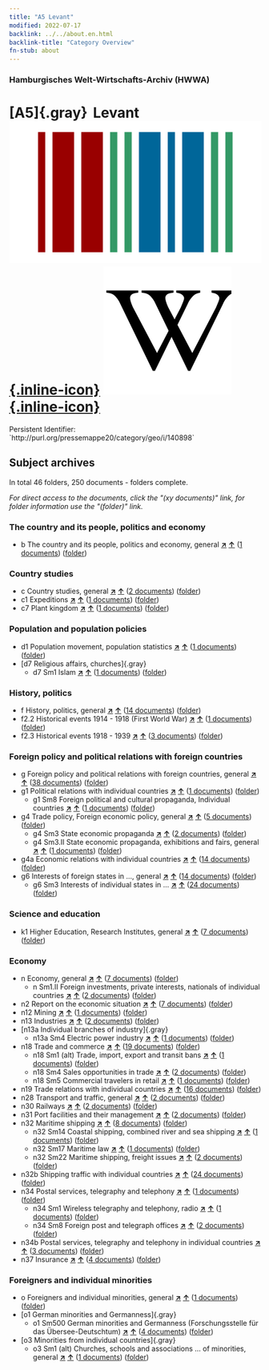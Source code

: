 ```yaml
---
title: "A5 Levant"
modified: 2022-07-17
backlink: ../../about.en.html
backlink-title: "Category Overview"
fn-stub: about
---
```


### Hamburgisches Welt-Wirtschafts-Archiv (HWWA)

# [A5]{.gray}&#8201; Levant &#160; [![Wikidata](/images/Wikidata-logo.svg "Wikidata"){.inline-icon}](http://www.wikidata.org/entity/Q81483) [![Wikipedia](/images/Wikipedia-W.svg "Wikipedia"){.inline-icon}](https://en.wikipedia.org/wiki/Levant)

<div class="hint">Persistent Identifier: `http://purl.org/pressemappe20/category/geo/i/140898`</div>







## Subject archives







In total 46 folders, 250 documents - folders complete.

_For direct access to the documents, click the "(xy documents)" link, for folder information use the "(folder)" link._



### The country and its people, politics and economy

- b The country and its people, politics and economy, general [**&nearr;**](../../../subject/i/144196/about.en.html "The country and its people, politics and economy, general (all over the world)") [**&uarr;**](../../../subject/about.en.html#b "Subject category system") (<a href="https://pm20.zbw.eu/iiifview/folder/sh/140898,144196" title="about: Levant : The country and its people, politics and economy, general" target="_blank">1 documents</a>) ([folder](../../../../folder/sh/1408xx/140898/1441xx/144196/about.en.html))

### Country studies

- c Country studies, general [**&nearr;**](../../../subject/i/144199/about.en.html "Country studies, general (all over the world)") [**&uarr;**](../../../subject/about.en.html#c "Subject category system") (<a href="https://pm20.zbw.eu/iiifview/folder/sh/140898,144199" title="about: Levant : Country studies, general" target="_blank">2 documents</a>) ([folder](../../../../folder/sh/1408xx/140898/1441xx/144199/about.en.html))
- c1 Expeditions [**&nearr;**](../../../subject/i/144200/about.en.html "Expeditions (all over the world)") [**&uarr;**](../../../subject/about.en.html#c1 "Subject category system") (<a href="https://pm20.zbw.eu/iiifview/folder/sh/140898,144200" title="about: Levant : Expeditions" target="_blank">1 documents</a>) ([folder](../../../../folder/sh/1408xx/140898/1442xx/144200/about.en.html))
- c7 Plant kingdom [**&nearr;**](../../../subject/i/144211/about.en.html "Plant kingdom (all over the world)") [**&uarr;**](../../../subject/about.en.html#c7 "Subject category system") (<a href="https://pm20.zbw.eu/iiifview/folder/sh/140898,144211" title="about: Levant : Plant kingdom" target="_blank">1 documents</a>) ([folder](../../../../folder/sh/1408xx/140898/1442xx/144211/about.en.html))

### Population and population policies

- d1 Population movement, population statistics [**&nearr;**](../../../subject/i/144222/about.en.html "Population movement, population statistics (all over the world)") [**&uarr;**](../../../subject/about.en.html#d1 "Subject category system") (<a href="https://pm20.zbw.eu/iiifview/folder/sh/140898,144222" title="about: Levant : Population movement, population statistics" target="_blank">1 documents</a>) ([folder](../../../../folder/sh/1408xx/140898/1442xx/144222/about.en.html))
- [d7 Religious affairs, churches]{.gray}
  - d7 Sm1 Islam [**&nearr;**](../../../subject/i/144242/about.en.html "Islam (all over the world)") [**&uarr;**](../../../subject/about.en.html#d7_Sm1 "Subject category system") (<a href="https://pm20.zbw.eu/iiifview/folder/sh/140898,144242" title="about: Levant : Islam" target="_blank">1 documents</a>) ([folder](../../../../folder/sh/1408xx/140898/1442xx/144242/about.en.html))

### History, politics

- f History, politics, general [**&nearr;**](../../../subject/i/144282/about.en.html "History, politics, general (all over the world)") [**&uarr;**](../../../subject/about.en.html#f "Subject category system") (<a href="https://pm20.zbw.eu/iiifview/folder/sh/140898,144282" title="about: Levant : History, politics, general" target="_blank">14 documents</a>) ([folder](../../../../folder/sh/1408xx/140898/1442xx/144282/about.en.html))
- f2.2 Historical events 1914 - 1918 (First World War) [**&nearr;**](../../../subject/i/181360/about.en.html "Historical events 1914 - 1918 (First World War) (all over the world)") [**&uarr;**](../../../subject/about.en.html#f2.2 "Subject category system") (<a href="https://pm20.zbw.eu/iiifview/folder/sh/140898,181360" title="about: Levant : Historical events 1914 - 1918 (First World War)" target="_blank">1 documents</a>) ([folder](../../../../folder/sh/1408xx/140898/1813xx/181360/about.en.html))
- f2.3 Historical events 1918 - 1939 [**&nearr;**](../../../subject/i/181391/about.en.html "Historical events 1918 - 1939 (all over the world)") [**&uarr;**](../../../subject/about.en.html#f2.3 "Subject category system") (<a href="https://pm20.zbw.eu/iiifview/folder/sh/140898,181391" title="about: Levant : Historical events 1918 - 1939" target="_blank">3 documents</a>) ([folder](../../../../folder/sh/1408xx/140898/1813xx/181391/about.en.html))

### Foreign policy and political relations with foreign countries

- g Foreign policy and political relations with foreign countries, general [**&nearr;**](../../../subject/i/144451/about.en.html "Foreign policy and political relations with foreign countries, general (all over the world)") [**&uarr;**](../../../subject/about.en.html#g "Subject category system") (<a href="https://pm20.zbw.eu/iiifview/folder/sh/140898,144451" title="about: Levant : Foreign policy and political relations with foreign countries, general" target="_blank">38 documents</a>) ([folder](../../../../folder/sh/1408xx/140898/1444xx/144451/about.en.html))
- g1 Political relations with individual countries [**&nearr;**](../../../subject/i/144452/about.en.html "Political relations with individual countries (all over the world)") [**&uarr;**](../../../subject/about.en.html#g1 "Subject category system") (<a href="https://pm20.zbw.eu/iiifview/folder/sh/140898,144452" title="about: Levant : Political relations with individual countries" target="_blank">1 documents</a>) ([folder](../../../../folder/sh/1408xx/140898/1444xx/144452/about.en.html))
  - g1 Sm8 Foreign political and cultural propaganda, Individual countries [**&nearr;**](../../../subject/i/144459/about.en.html "Foreign political and cultural propaganda, Individual countries (all over the world)") [**&uarr;**](../../../subject/about.en.html#g1_Sm8 "Subject category system") (<a href="https://pm20.zbw.eu/iiifview/folder/sh/140898,144459" title="about: Levant : Foreign political and cultural propaganda, Individual countries" target="_blank">1 documents</a>) ([folder](../../../../folder/sh/1408xx/140898/1444xx/144459/about.en.html))
- g4 Trade policy, Foreign economic policy, general [**&nearr;**](../../../subject/i/144470/about.en.html "Trade policy, Foreign economic policy, general (all over the world)") [**&uarr;**](../../../subject/about.en.html#g4 "Subject category system") (<a href="https://pm20.zbw.eu/iiifview/folder/sh/140898,144470" title="about: Levant : Trade policy, Foreign economic policy, general" target="_blank">5 documents</a>) ([folder](../../../../folder/sh/1408xx/140898/1444xx/144470/about.en.html))
  - g4 Sm3 State economic propaganda [**&nearr;**](../../../subject/i/163381/about.en.html "State economic propaganda (all over the world)") [**&uarr;**](../../../subject/about.en.html#g4_Sm3 "Subject category system") (<a href="https://pm20.zbw.eu/iiifview/folder/sh/140898,163381" title="about: Levant : State economic propaganda" target="_blank">2 documents</a>) ([folder](../../../../folder/sh/1408xx/140898/1633xx/163381/about.en.html))
  - g4 Sm3.II State economic propaganda, exhibitions and fairs, general [**&nearr;**](../../../subject/i/144483/about.en.html "State economic propaganda, exhibitions and fairs, general (all over the world)") [**&uarr;**](../../../subject/about.en.html#g4_Sm3.II "Subject category system") (<a href="https://pm20.zbw.eu/iiifview/folder/sh/140898,144483" title="about: Levant : State economic propaganda, exhibitions and fairs, general" target="_blank">1 documents</a>) ([folder](../../../../folder/sh/1408xx/140898/1444xx/144483/about.en.html))
- g4a Economic relations with individual countries [**&nearr;**](../../../subject/i/144531/about.en.html "Economic relations with individual countries (all over the world)") [**&uarr;**](../../../subject/about.en.html#g4a "Subject category system") (<a href="https://pm20.zbw.eu/iiifview/folder/sh/140898,144531" title="about: Levant : Economic relations with individual countries" target="_blank">14 documents</a>) ([folder](../../../../folder/sh/1408xx/140898/1445xx/144531/about.en.html))
- g6 Interests of foreign states in ..., general [**&nearr;**](../../../subject/i/144565/about.en.html "Interests of foreign states in ..., general (all over the world)") [**&uarr;**](../../../subject/about.en.html#g6 "Subject category system") (<a href="https://pm20.zbw.eu/iiifview/folder/sh/140898,144565" title="about: Levant : Interests of foreign states in ..., general" target="_blank">14 documents</a>) ([folder](../../../../folder/sh/1408xx/140898/1445xx/144565/about.en.html))
  - g6 Sm3 Interests of individual states in ... [**&nearr;**](../../../subject/i/144568/about.en.html "Interests of individual states in ... (all over the world)") [**&uarr;**](../../../subject/about.en.html#g6_Sm3 "Subject category system") (<a href="https://pm20.zbw.eu/iiifview/folder/sh/140898,144568" title="about: Levant : Interests of individual states in ..." target="_blank">24 documents</a>) ([folder](../../../../folder/sh/1408xx/140898/1445xx/144568/about.en.html))

### Science and education

- k1 Higher Education, Research Institutes, general [**&nearr;**](../../../subject/i/144714/about.en.html "Higher Education, Research Institutes, general (all over the world)") [**&uarr;**](../../../subject/about.en.html#k1 "Subject category system") (<a href="https://pm20.zbw.eu/iiifview/folder/sh/140898,144714" title="about: Levant : Higher Education, Research Institutes, general" target="_blank">7 documents</a>) ([folder](../../../../folder/sh/1408xx/140898/1447xx/144714/about.en.html))

### Economy

- n Economy, general [**&nearr;**](../../../subject/i/144930/about.en.html "Economy, general (all over the world)") [**&uarr;**](../../../subject/about.en.html#n "Subject category system") (<a href="https://pm20.zbw.eu/iiifview/folder/sh/140898,144930" title="about: Levant : Economy, general" target="_blank">7 documents</a>) ([folder](../../../../folder/sh/1408xx/140898/1449xx/144930/about.en.html))
  - n Sm1.II Foreign investments, private interests, nationals of individual countries [**&nearr;**](../../../subject/i/145775/about.en.html "Foreign investments, private interests, nationals of individual countries (all over the world)") [**&uarr;**](../../../subject/about.en.html#n_Sm1.II "Subject category system") (<a href="https://pm20.zbw.eu/iiifview/folder/sh/140898,145775" title="about: Levant : Foreign investments, private interests, nationals of individual countries" target="_blank">2 documents</a>) ([folder](../../../../folder/sh/1408xx/140898/1457xx/145775/about.en.html))
- n2 Report on the economic situation [**&nearr;**](../../../subject/i/144972/about.en.html "Report on the economic situation (all over the world)") [**&uarr;**](../../../subject/about.en.html#n2 "Subject category system") (<a href="https://pm20.zbw.eu/iiifview/folder/sh/140898,144972" title="about: Levant : Report on the economic situation" target="_blank">7 documents</a>) ([folder](../../../../folder/sh/1408xx/140898/1449xx/144972/about.en.html))
- n12 Mining [**&nearr;**](../../../subject/i/145083/about.en.html "Mining (all over the world)") [**&uarr;**](../../../subject/about.en.html#n12 "Subject category system") (<a href="https://pm20.zbw.eu/iiifview/folder/sh/140898,145083" title="about: Levant : Mining" target="_blank">1 documents</a>) ([folder](../../../../folder/sh/1408xx/140898/1450xx/145083/about.en.html))
- n13 Industries [**&nearr;**](../../../subject/i/145098/about.en.html "Industries (all over the world)") [**&uarr;**](../../../subject/about.en.html#n13 "Subject category system") (<a href="https://pm20.zbw.eu/iiifview/folder/sh/140898,145098" title="about: Levant : Industries" target="_blank">2 documents</a>) ([folder](../../../../folder/sh/1408xx/140898/1450xx/145098/about.en.html))
- [n13a Individual branches of industry]{.gray}
  - n13a Sm4 Electric power industry [**&nearr;**](../../../subject/i/145120/about.en.html "Electric power industry (all over the world)") [**&uarr;**](../../../subject/about.en.html#n13a_Sm4 "Subject category system") (<a href="https://pm20.zbw.eu/iiifview/folder/sh/140898,145120" title="about: Levant : Electric power industry" target="_blank">1 documents</a>) ([folder](../../../../folder/sh/1408xx/140898/1451xx/145120/about.en.html))
- n18 Trade and commerce [**&nearr;**](../../../subject/i/145262/about.en.html "Trade and commerce (all over the world)") [**&uarr;**](../../../subject/about.en.html#n18 "Subject category system") (<a href="https://pm20.zbw.eu/iiifview/folder/sh/140898,145262" title="about: Levant : Trade and commerce" target="_blank">19 documents</a>) ([folder](../../../../folder/sh/1408xx/140898/1452xx/145262/about.en.html))
  - n18 Sm1 (alt) Trade, import, export and transit bans [**&nearr;**](../../../subject/i/145263/about.en.html "Trade, import, export and transit bans (all over the world)") [**&uarr;**](../../../subject/about.en.html#n18_Sm1_(alt) "Subject category system") (<a href="https://pm20.zbw.eu/iiifview/folder/sh/140898,145263" title="about: Levant : Trade, import, export and transit bans" target="_blank">1 documents</a>) ([folder](../../../../folder/sh/1408xx/140898/1452xx/145263/about.en.html))
  - n18 Sm4 Sales opportunities in trade [**&nearr;**](../../../subject/i/145266/about.en.html "Sales opportunities in trade (all over the world)") [**&uarr;**](../../../subject/about.en.html#n18_Sm4 "Subject category system") (<a href="https://pm20.zbw.eu/iiifview/folder/sh/140898,145266" title="about: Levant : Sales opportunities in trade" target="_blank">2 documents</a>) ([folder](../../../../folder/sh/1408xx/140898/1452xx/145266/about.en.html))
  - n18 Sm5 Commercial travelers in retail [**&nearr;**](../../../subject/i/145267/about.en.html "Commercial travelers in retail (all over the world)") [**&uarr;**](../../../subject/about.en.html#n18_Sm5 "Subject category system") (<a href="https://pm20.zbw.eu/iiifview/folder/sh/140898,145267" title="about: Levant : Commercial travelers in retail" target="_blank">1 documents</a>) ([folder](../../../../folder/sh/1408xx/140898/1452xx/145267/about.en.html))
- n19 Trade relations with individual countries [**&nearr;**](../../../subject/i/145289/about.en.html "Trade relations with individual countries (all over the world)") [**&uarr;**](../../../subject/about.en.html#n19 "Subject category system") (<a href="https://pm20.zbw.eu/iiifview/folder/sh/140898,145289" title="about: Levant : Trade relations with individual countries" target="_blank">16 documents</a>) ([folder](../../../../folder/sh/1408xx/140898/1452xx/145289/about.en.html))
- n28 Transport and traffic, general [**&nearr;**](../../../subject/i/145509/about.en.html "Transport and traffic, general (all over the world)") [**&uarr;**](../../../subject/about.en.html#n28 "Subject category system") (<a href="https://pm20.zbw.eu/iiifview/folder/sh/140898,145509" title="about: Levant : Transport and traffic, general" target="_blank">2 documents</a>) ([folder](../../../../folder/sh/1408xx/140898/1455xx/145509/about.en.html))
- n30 Railways [**&nearr;**](../../../subject/i/145531/about.en.html "Railways (all over the world)") [**&uarr;**](../../../subject/about.en.html#n30 "Subject category system") (<a href="https://pm20.zbw.eu/iiifview/folder/sh/140898,145531" title="about: Levant : Railways" target="_blank">2 documents</a>) ([folder](../../../../folder/sh/1408xx/140898/1455xx/145531/about.en.html))
- n31 Port facilities and their management [**&nearr;**](../../../subject/i/145563/about.en.html "Port facilities and their management (all over the world)") [**&uarr;**](../../../subject/about.en.html#n31 "Subject category system") (<a href="https://pm20.zbw.eu/iiifview/folder/sh/140898,145563" title="about: Levant : Port facilities and their management" target="_blank">2 documents</a>) ([folder](../../../../folder/sh/1408xx/140898/1455xx/145563/about.en.html))
- n32 Maritime shipping [**&nearr;**](../../../subject/i/145567/about.en.html "Maritime shipping (all over the world)") [**&uarr;**](../../../subject/about.en.html#n32 "Subject category system") (<a href="https://pm20.zbw.eu/iiifview/folder/sh/140898,145567" title="about: Levant : Maritime shipping" target="_blank">8 documents</a>) ([folder](../../../../folder/sh/1408xx/140898/1455xx/145567/about.en.html))
  - n32 Sm14 Coastal shipping, combined river and sea shipping [**&nearr;**](../../../subject/i/145585/about.en.html "Coastal shipping, combined river and sea shipping (all over the world)") [**&uarr;**](../../../subject/about.en.html#n32_Sm14 "Subject category system") (<a href="https://pm20.zbw.eu/iiifview/folder/sh/140898,145585" title="about: Levant : Coastal shipping, combined river and sea shipping" target="_blank">1 documents</a>) ([folder](../../../../folder/sh/1408xx/140898/1455xx/145585/about.en.html))
  - n32 Sm17 Maritime law [**&nearr;**](../../../subject/i/161598/about.en.html "Maritime law (all over the world)") [**&uarr;**](../../../subject/about.en.html#n32_Sm17 "Subject category system") (<a href="https://pm20.zbw.eu/iiifview/folder/sh/140898,161598" title="about: Levant : Maritime law" target="_blank">1 documents</a>) ([folder](../../../../folder/sh/1408xx/140898/1615xx/161598/about.en.html))
  - n32 Sm22 Maritime shipping, freight issues [**&nearr;**](../../../subject/i/145595/about.en.html "Maritime shipping, freight issues (all over the world)") [**&uarr;**](../../../subject/about.en.html#n32_Sm22 "Subject category system") (<a href="https://pm20.zbw.eu/iiifview/folder/sh/140898,145595" title="about: Levant : Maritime shipping, freight issues" target="_blank">2 documents</a>) ([folder](../../../../folder/sh/1408xx/140898/1455xx/145595/about.en.html))
- n32b Shipping traffic with individual countries [**&nearr;**](../../../subject/i/145645/about.en.html "Shipping traffic with individual countries (all over the world)") [**&uarr;**](../../../subject/about.en.html#n32b "Subject category system") (<a href="https://pm20.zbw.eu/iiifview/folder/sh/140898,145645" title="about: Levant : Shipping traffic with individual countries" target="_blank">24 documents</a>) ([folder](../../../../folder/sh/1408xx/140898/1456xx/145645/about.en.html))
- n34 Postal services, telegraphy and telephony [**&nearr;**](../../../subject/i/145662/about.en.html "Postal services, telegraphy and telephony (all over the world)") [**&uarr;**](../../../subject/about.en.html#n34 "Subject category system") (<a href="https://pm20.zbw.eu/iiifview/folder/sh/140898,145662" title="about: Levant : Postal services, telegraphy and telephony" target="_blank">1 documents</a>) ([folder](../../../../folder/sh/1408xx/140898/1456xx/145662/about.en.html))
  - n34 Sm1 Wireless telegraphy and telephony, radio [**&nearr;**](../../../subject/i/145663/about.en.html "Wireless telegraphy and telephony, radio (all over the world)") [**&uarr;**](../../../subject/about.en.html#n34_Sm1 "Subject category system") (<a href="https://pm20.zbw.eu/iiifview/folder/sh/140898,145663" title="about: Levant : Wireless telegraphy and telephony, radio" target="_blank">1 documents</a>) ([folder](../../../../folder/sh/1408xx/140898/1456xx/145663/about.en.html))
  - n34 Sm8 Foreign post and telegraph offices [**&nearr;**](../../../subject/i/161494/about.en.html "Foreign post and telegraph offices (all over the world)") [**&uarr;**](../../../subject/about.en.html#n34_Sm8 "Subject category system") (<a href="https://pm20.zbw.eu/iiifview/folder/sh/140898,161494" title="about: Levant : Foreign post and telegraph offices" target="_blank">2 documents</a>) ([folder](../../../../folder/sh/1408xx/140898/1614xx/161494/about.en.html))
- n34b Postal services, telegraphy and telephony in individual countries [**&nearr;**](../../../subject/i/145680/about.en.html "Postal services, telegraphy and telephony in individual countries (all over the world)") [**&uarr;**](../../../subject/about.en.html#n34b "Subject category system") (<a href="https://pm20.zbw.eu/iiifview/folder/sh/140898,145680" title="about: Levant : Postal services, telegraphy and telephony in individual countries" target="_blank">3 documents</a>) ([folder](../../../../folder/sh/1408xx/140898/1456xx/145680/about.en.html))
- n37 Insurance [**&nearr;**](../../../subject/i/145723/about.en.html "Insurance (all over the world)") [**&uarr;**](../../../subject/about.en.html#n37 "Subject category system") (<a href="https://pm20.zbw.eu/iiifview/folder/sh/140898,145723" title="about: Levant : Insurance" target="_blank">4 documents</a>) ([folder](../../../../folder/sh/1408xx/140898/1457xx/145723/about.en.html))

### Foreigners and individual minorities

- o Foreigners and individual minorities, general [**&nearr;**](../../../subject/i/145908/about.en.html "Foreigners and individual minorities, general (all over the world)") [**&uarr;**](../../../subject/about.en.html#o "Subject category system") (<a href="https://pm20.zbw.eu/iiifview/folder/sh/140898,145908" title="about: Levant : Foreigners and individual minorities, general" target="_blank">1 documents</a>) ([folder](../../../../folder/sh/1408xx/140898/1459xx/145908/about.en.html))
- [o1 German minorities and Germanness]{.gray}
  - o1 Sm500 German minorities and Germanness (Forschungsstelle für das Übersee-Deutschtum) [**&nearr;**](../../../subject/i/145911/about.en.html "German minorities and Germanness (Forschungsstelle für das Übersee-Deutschtum) (all over the world)") [**&uarr;**](../../../subject/about.en.html#o1_Sm500 "Subject category system") (<a href="https://pm20.zbw.eu/iiifview/folder/sh/140898,145911" title="about: Levant : German minorities and Germanness (Forschungsstelle für das Übersee-Deutschtum)" target="_blank">4 documents</a>) ([folder](../../../../folder/sh/1408xx/140898/1459xx/145911/about.en.html))
- [o3 Minorities from individual countries]{.gray}
  - o3 Sm1 (alt) Churches, schools and associations ... of minorities, general [**&nearr;**](../../../subject/i/145912/about.en.html "Churches, schools and associations ... of minorities, general (all over the world)") [**&uarr;**](../../../subject/about.en.html#o3_Sm1_(alt) "Subject category system") (<a href="https://pm20.zbw.eu/iiifview/folder/sh/140898,145912" title="about: Levant : Churches, schools and associations ... of minorities, general" target="_blank">1 documents</a>) ([folder](../../../../folder/sh/1408xx/140898/1459xx/145912/about.en.html))






